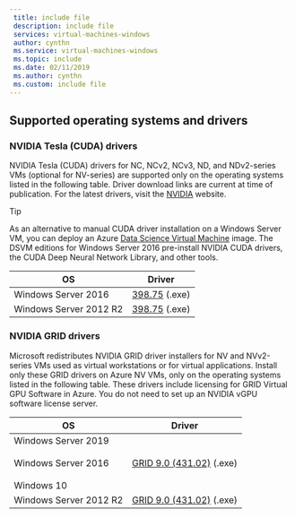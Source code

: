 ```yaml
---
 title: include file
 description: include file
 services: virtual-machines-windows
 author: cynthn
 ms.service: virtual-machines-windows
 ms.topic: include
 ms.date: 02/11/2019
 ms.author: cynthn
 ms.custom: include file
---
```


## Supported operating systems and drivers

### NVIDIA Tesla (CUDA) drivers

NVIDIA Tesla (CUDA) drivers for NC, NCv2, NCv3, ND, and NDv2-series VMs (optional for NV-series) are supported only on the operating systems listed in the following table. Driver download links are current at time of publication. For the latest drivers, visit the [NVIDIA](http://www.nvidia.com/) website.

> [!TIP]
> As an alternative to manual CUDA driver installation on a Windows Server VM, you can deploy an Azure [Data Science Virtual Machine](../articles/machine-learning/data-science-virtual-machine/overview.md) image. The DSVM editions for Windows Server 2016 pre-install NVIDIA CUDA drivers, the CUDA Deep Neural Network Library, and other tools.


| OS | Driver |
| -------- |------------- |
| Windows Server 2016 | [398.75](http://us.download.nvidia.com/Windows/Quadro_Certified/398.75/398.75-tesla-desktop-winserver2016-international.exe) (.exe) |
| Windows Server 2012 R2 | [398.75](http://us.download.nvidia.com/Windows/Quadro_Certified/398.75/398.75-tesla-desktop-winserver2008-2012r2-64bit-international.exe) (.exe) |

### NVIDIA GRID drivers

Microsoft redistributes NVIDIA GRID driver installers for NV and NVv2-series VMs used as virtual workstations or for virtual applications. Install only these GRID drivers on Azure NV VMs, only on the operating systems listed in the following table. These drivers include licensing for GRID Virtual GPU Software in Azure. You do not need to set up an NVIDIA vGPU software license server.

| OS | Driver |
| -------- |------------- |
| Windows Server 2019<br/><br/>Windows Server 2016<br/><br/>Windows 10 | [GRID 9.0 (431.02)](https://go.microsoft.com/fwlink/?linkid=874181) (.exe) |
| Windows Server 2012 R2 | [GRID 9.0 (431.02)](https://go.microsoft.com/fwlink/?linkid=874184) (.exe)  |
